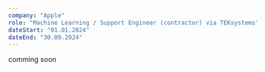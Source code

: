 ```yaml
---
company: "Apple"
role: "Machine Learning / Support Engineer (contractor) via TEKsystems"
dateStart: "01.01.2024"
dateEnd: "30.09.2024"
---
```


comming soon
